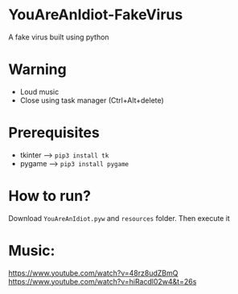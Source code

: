 # YouAreAnIdiot-FakeVirus
A fake virus built using python
# Warning
* Loud music 
* Close using task manager (Ctrl+Alt+delete)

# Prerequisites

* tkinter  --> `pip3 install tk`
* pygame --> `pip3 install pygame`

# How to run?

Download  `YouAreAnIdiot.pyw` and `resources` folder. Then execute it

# Music:
https://www.youtube.com/watch?v=48rz8udZBmQ
https://www.youtube.com/watch?v=hiRacdl02w4&t=26s
